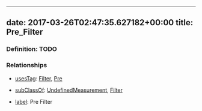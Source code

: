 
---
date: 2017-03-26T02:47:35.627182+00:00
title: Pre_Filter
---
### Definition: TODO

### Relationships

* [usesTag](https://brickschema.org/schema/1.0/BrickFrame#usesTag): [Filter](https://brickschema.org/schema/1.0/BrickTag#Filter), [Pre](https://brickschema.org/schema/1.0/BrickTag#Pre)

* [subClassOf](http://www.w3.org/2000/01/rdf-schema#subClassOf): [UndefinedMeasurement](https://brickschema.org/schema/1.0/Brick#UndefinedMeasurement), [Filter](https://brickschema.org/schema/1.0/Brick#Filter)

* [label](http://www.w3.org/2000/01/rdf-schema#label): Pre Filter
